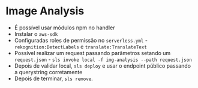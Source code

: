 # Image Analysis

- É possível usar módulos npm no handler
- Instalar o `aws-sdk`
- Configuradas roles de permissão no `serverless.yml` - `rekognition:DetectLabels` e `translate:TranslateText`
- Possível realizar um request passando parâmetros setando um `request.json` - `sls invoke local -f img-analysis --path request.json`
- Depois de validar local, `sls deploy` e usar o endpoint público passando a querystring corretamente
- Depois de terminar, `sls remove`.